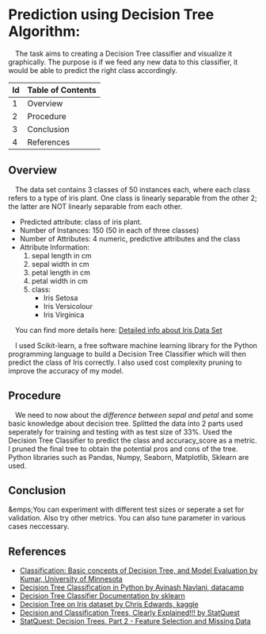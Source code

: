 # Prediction using Decision Tree Algorithm:
&emsp;The task aims to creating a Decision Tree classifier and visualize it graphically. The purpose is if we feed any new data to this classifier, it would be able to
predict the right class accordingly.

| Id | Table of Contents                 |
|----|-----------------------------------|
| 1  | Overview                          |
| 2  | Procedure                         |
| 3  | Conclusion                        |
| 4  | References                        |

## Overview
&emsp;The data set contains 3 classes of 50 instances each, where each class refers to a type of iris plant.  One class is linearly separable from the other 2; the latter are NOT linearly separable from each other. 
- Predicted attribute: class of iris plant.
- Number of Instances: 150 (50 in each of three classes)
- Number of Attributes: 4 numeric, predictive attributes and the class
- Attribute Information:
   1. sepal length in cm
   2. sepal width in cm
   3. petal length in cm
   4. petal width in cm
   5. class: 
      - Iris Setosa
      - Iris Versicolour
      - Iris Virginica
       
&emsp;You can find more details here: [Detailed info about Iris Data Set](https://archive.ics.uci.edu/ml/datasets/iris)
 
&emsp;I used Scikit-learn, a free software machine learning library for the Python programming language to build a Decision Tree Classifier which will then predict the class of Iris correctly. I also used cost complexity pruning to improve the accuracy of my model.

## Procedure
&emsp;We need to now about the *difference between sepal and petal* and some basic knowledge about decision tree. Splitted the data into 2 parts used seperately for training and testing with as test size of 33%. Used the Decision Tree Classifier to predict the class and accuracy_score as a metric. I pruned the final tree to obtain the potential pros and cons of the tree. Python libraries such as Pandas, Numpy, Seaborn, Matplotlib, Sklearn are used.

## Conclusion
&emps;You can experiment with different test sizes or seperate a set for validation. Also try other metrics. You can also tune parameter in various cases neccessary.  

## References
- [Classification: Basic concepts of Decision Tree, and Model Evaluation by Kumar, University of Minnesota](https://www-users.cs.umn.edu/~kumar001/dmbook/ch4.pdf)
- [Decision Tree Classification in Python by Avinash Navlani, datacamp](https://www.datacamp.com/community/tutorials/decision-tree-classification-python)
- [Decision Tree Classifier Documentation by sklearn](https://scikit-learn.org/stable/modules/generated/sklearn.tree.DecisionTreeClassifier.html)
- [Decision Tree on Iris dataset by Chris Edwards, kaggle](https://www.kaggle.com/chrised209/decision-tree-modeling-of-the-iris-dataset)
- [Decision and Classification Trees, Clearly Explained!!! by StatQuest](https://youtu.be/_L39rN6gz7Y)
- [StatQuest: Decision Trees, Part 2 - Feature Selection and Missing Data](https://www.youtube.com/watch?v=7VeUPuFGJHk)



